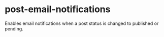 # post-email-notifications
Enables email notifications when a post status is changed to published or pending.
